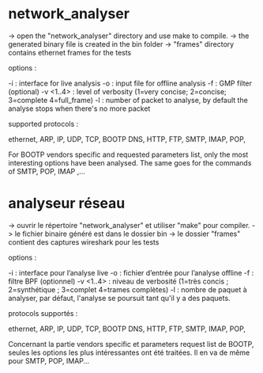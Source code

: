# network_analyser


-> open the "network_analyser" directory and use make to compile.
-> the generated binary file is created in the bin folder
-> "frames" directory contains ethernet frames for the tests

options :

-i <interface> : interface for live analysis
-o <file> : input file for offline analysis
-f <filter> : GMP filter (optional)
-v <1..4> : level of verbosity (1=very concise; 2=concise; 3=complete 4=full_frame)
-l <number> : number of packet to analyse, by default the analyse stops when there's no more packet


supported protocols :

 ethernet,
 ARP,
 IP,
 UDP,
 TCP,
 BOOTP
 DNS, 
 HTTP, 
 FTP, 
 SMTP,
 IMAP,
 POP,
 
For BOOTP vendors specific and requested parameters list, only the most interesting options have been analysed. The same goes for the commands of SMTP, POP, IMAP ,...



# analyseur réseau


-> ouvrir le répertoire "network_analyser" et utiliser "make" pour compiler.
-> le fichier binaire généré est dans le dossier bin
-> le dossier "frames" contient des captures wireshark pour les tests

options :

-i <interface> : interface pour l’analyse live
-o <fichier> : fichier d’entrée pour l’analyse offline
-f <filtre> : filtre BPF (optionnel)
-v <1..4> : niveau de verbosité (1=très concis ; 2=synthétique ; 3=complet 4=trames complètes)
-l <nombre> : nombre de paquet à analyser, par défaut, l'analyse se poursuit tant qu'il y a des paquets.


protocols supportés :

 ethernet,
 ARP,
 IP,
 UDP,
 TCP,
 BOOTP
 DNS, 
 HTTP, 
 FTP, 
 SMTP,
 IMAP,
 POP,

Concernant la partie vendors specific et parameters request list de BOOTP, seules les options les plus intéressantes ont été traitées. Il en va de même pour SMTP, POP, IMAP...
